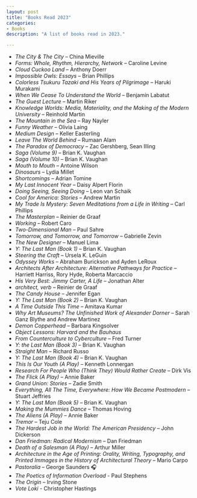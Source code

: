 ```yaml
---
layout: post
title: "Books Read 2023"
categories:
- Books
description: "A list of books read in 2023."

---
```


* _The City & The City_ –	China Mieville
* _Forms: Whole, Rhythm, Hierarchy, Network_ –	Caroline Levine
* _Cloud Cuckoo Land_ –	Anthony Doerr
* _Impossible Owls: Essays_ –	Brian Phillips
* _Colorless Tsukuru Tazaki and His Years of Pilgrimage_ –	Haruki Murakami
* _When We Cease To Understand the World_ –	Benjamín Labatut
* _The Guest Lecture_ –	Martin Riker
* _Knowledge Worlds: Media, Materiality, and the Making of the Modern University_ –	Reinhold Martin
* _The Mountain in the Sea_ –	Ray Nayler
* _Funny Weather_ –	Olivia Laing
* _Medium Design_ –	Keller Easterling
* _Leave The World Behind_ –	Rumaan Alam
* _The Paradox of Democracy_ –	Zac Gershberg, Sean Illing
* _Saga (Volume 9)_ –	Brian K. Vaughan
* _Saga (Volume 10)_ –	Brian K. Vaughan
* _Mouth to Mouth_ –	Antoine Wilson
* _Dinosaurs_ –	Lydia Millet
* _Shortcomings_ –	Adrian Tomine
* _My Last Innocent Year_ –	Daisy Alpert Florin
* _Doing Seeing, Seeing Doing_ –	Leon van Schaik
* _Cool for America: Stories_ –	Andrew Martin
* _My Trade Is Mystery: Seven Meditations from a Life in Writing_ –	Carl Phillips
* _The Masterplan_ –	Reinier de Graaf
* _Working_ –	Robert Caro
* _Two-Dimensional Man_ –	Paul Sahre
* _Tomorrow, and Tomorrow, and Tomorrow_ –	Gabrielle Zevin
* _The New Designer_ –	Manuel Lima
* _Y: The Last Man (Book 1)_ –	Brian K. Vaughan
* _Steering the Craft_ –	Ursela K. LeGuin
* _Odyssey Works_ –	Abraham Burickson and Ayden LeRoux
* _Architects After Architecture: Alternative Pathways for Practice_ –	Harriett Harriss, Rory Hyde, Roberta Marcaccio
* _His Very Best: Jimmy Carter, A Life_ –	Jonathan Alter
* _architect, verb_ –	Reinier de Graaf
* _The Candy House_ –	Jennifer Egan
* _Y: The Last Man (Book 2)_ –	Brian K. Vaughan
* _A Time Outside This Time_ –	Amitava Kumar
* _Why Art Museums? The Unfinished Work of Alexander Dorner_ –	Sarah Ganz Blythe and Andrew Martinez
* _Demon Copperhead_ –	Barbara Kingsolver
* _Object Lessons: Harvard and the Bauhaus_	
* _From Counterculture to Cyberculture_ –	Fred Turner
* _Y: the Last Man (Book 3)_ –	Brian K. Vaughan
* _Straight Man_ –	Richard Russo
* _Y: The Last Man (Book 4)_ –	Brian K. Vaughan
* _This Is Our Youth (A Play)_ –	Kenneth Lonnergan
* _Research For People Who (Think They) Would Rather Create_ –	Dirk Vis
* _The Flick (A Play)_ –	Annie Baker
* _Grand Union: Stories_ –	Zadie Smith
* _Everything, All The Time, Everywhere: How We Became Postmodern_ –	Stuart Jeffries
* _Y: The Last Man (Book 5)_ –	Brian K. Vaughan
* _Making the Mummies Dance_ –	Thomas Hoving
* _The Aliens (A Play)_ –	Annie Baker
* _Tremor_ –	Teju Cole
* _The Hardest Job in the World: The American Presidency_ –	John Dickerson
* _Dan Friedman: Radical Modernism_ –	Dan Friedman
* _Death of a Salesman (A Play)_ –	Arthur Miller
* _Architecture in the Age of Printing: Orality, Writing, Typography, and Printed Immages in the History of Architectural Theory_ –	Mario Carpo
* _Pastoralia_ – George Saunders 🎧
* _The Poetics of Information Overload_ - Paul Stephens
* _The Origin_ – Irving Stone
* _Vote Loki_ - Christopher Hastings